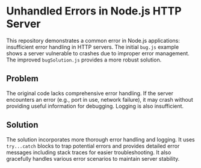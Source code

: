 # Unhandled Errors in Node.js HTTP Server

This repository demonstrates a common error in Node.js applications: insufficient error handling in HTTP servers. The initial `bug.js` example shows a server vulnerable to crashes due to improper error management. The improved `bugSolution.js` provides a more robust solution. 

## Problem

The original code lacks comprehensive error handling.  If the server encounters an error (e.g., port in use, network failure), it may crash without providing useful information for debugging.  Logging is also insufficient.

## Solution

The solution incorporates more thorough error handling and logging.  It uses `try...catch` blocks to trap potential errors and provides detailed error messages including stack traces for easier troubleshooting.  It also gracefully handles various error scenarios to maintain server stability.
